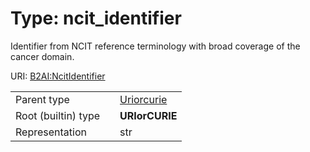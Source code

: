 
# Type: ncit_identifier


Identifier from NCIT reference terminology with broad coverage of the cancer domain.

URI: [B2AI:NcitIdentifier](https://w3id.org/bridge2ai/standards-schema/NcitIdentifier)

|  |  |  |
| --- | --- | --- |
| Parent type | | [Uriorcurie](types/Uriorcurie.md) |
| Root (builtin) type | | **URIorCURIE** |
| Representation | | str |
